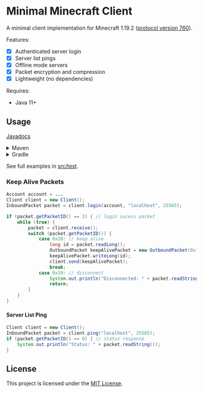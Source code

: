 # Minimal Minecraft Client

A minimal client implementation for Minecraft 1.19.2 ([protocol version 760](https://wiki.vg/Protocol)).

Features:
- [x] Authenticated server login
- [x] Server list pings
- [x] Offline mode servers
- [x] Packet encryption and compression
- [x] Lightweight (no dependencies)

Requires:
- Java 11+

## Usage
[Javadocs](https://officialdonut.github.io/MinimalMinecraftClient)

<details>
<summary>Maven</summary>

```
<repositories>
    <repository>
        <id>jitpack.io</id>
        <url>https://jitpack.io</url>
    </repository>
</repositories>
```
```
<dependency>
    <groupId>com.github.OfficialDonut</groupId>
    <artifactId>MinimalMinecraftClient</artifactId>
    <version>Tag</version>
</dependency>
```
</details>
<details>
<summary>Gradle</summary>

```
allprojects {
    repositories {
        ...
        maven { url 'https://jitpack.io' }
    }
}
```
```
dependencies {
    implementation 'com.github.OfficialDonut:MinimalMinecraftClient:Tag'
}
```
</details>

See full examples in [src/test](https://github.com/OfficialDonut/MinimalMinecraftClient/tree/master/src/test/java/us/donut/mmc).

### Keep Alive Packets
```java
Account account = ...
Client client = new Client();
InboundPacket packet = client.login(account, "localhost", 25565);

if (packet.getPacketID() == 2) { // login sucess packet
    while (true) {
        packet = client.receive();
        switch (packet.getPacketID()) {
            case 0x20: // keep alive
                long id = packet.readLong();
                OutboundPacket keepAlivePacket = new OutboundPacket(0x12);
                keepAlivePacket.writeLong(id);
                client.send(keepAlivePacket);
                break;
            case 0x19: // disconnect
                System.out.println("Disconnected: " + packet.readString());
                return;
        }
    }
}
```

#### Server List Ping
```java
Client client = new Client();
InboundPacket packet = client.ping("localhost", 25565);
if (packet.getPacketID() == 0) { // status response
    System.out.println("Status: " + packet.readString());
}
```

## License
This project is licensed under the [MIT License](LICENSE).
